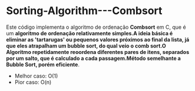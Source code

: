 # Sorting-Algorithm---Combsort

Este código implementa o algoritmo de ordenação **Combsort** em C, que é um **algoritmo de ordenação relativamente simples.A ideia básica é eliminar as 'tartarugas' ou pequenos valores próximos ao final da lista, já que eles atrapalham um bubble sort, do qual veio o comb sort.O Algoritmo repetidamente reoordena diferentes pares de itens, separados por um salto, que é calculado a cada passagem.Método semelhante a Bubble Sort, porém eficiente**.

* Melhor caso: O(1)
* Pior caso: O(n)
